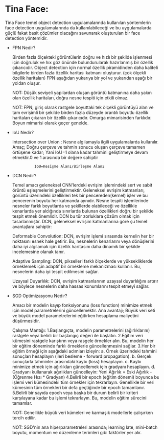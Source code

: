 # Tina Face:  

Tina  Face  temel  object  detection  uygulamalarında  kullanılan  yöntemlerin  face  detection 
uygulamalarında  da  kullanılabileceği  ve  bu  uygulamalarda  güçlü  fakat  basit  çözümler  olacağını 
savunarak oluşturulan bir face detection yöntemidir. 

* FPN Nedir?

  Birden fazla ölçekteki görüntülerin doğru ve hızlı bir şekilde işlenmesi için doğruluk ve hıx göz önünde bulundurularak hazırlanmış bir özellik çıkarıcıdır. 
  Object  detection için  normal  özellik piramidinden  daha kaliteli bilgilerle birden  fazla  özellik haritası katmanı oluşturur. (çok ölçekli özellik haritaları) 
  FPN aşağıdan yukarıya bir yol ve yukarıdan aşağı bir yoldan oluşur. 

    NOT:  Düşük seviyeli yapılardan oluşan görüntü katmanına daha yakın olan özellik haritaları, doğru nesne tespiti için etkili olmaz. 

    NOT: FPN, giriş olarak rastgele boyuttaki tek ölçekli görüntüyü alan ve tam evrişimli bir şekilde birden fazla düzeyde orantılı boyutlu özellik haritaları çıkaran bir özellik çıkarıcıdır. Omurga mimarisinden farklıdır. Boyun mimarisi olarak geçer genelde. 

* IoU Nedir?

  Intersection over Union : Nesne algılamayla ilgili uygulamalarda kullanılır. Amaç; Doğru çerçeve ve tahmin sonucu oluşan çerçeve tamamen örtüşene kadar; Yani IoU=1 olana kadar tahmini geliştirmeye devam etmektir.0 ve 1 arasında bir değere sahiptir

                IoU=Kesişme Alanı/Birleşme Alanı

* DCN Nedir?

  Temel  amacı  geleneksel  CNN'lerdeki  evrişim  işlemindeki  sert  ve  sabit  örüntü  eşleşmelerini geliştirmektir. 
  Geleneksel evrişim katmanları, görüntü üzerindeki özellikleri tek bir pencereden(kernel)  işler ve bu pencerenin  boyutu  her  katmanda  aynıdır.  Nesne  tespiti  işlemlerinde  nesneler  farklı  boyutlarda  ve şekillerde  olabileceği  ve  özellikle  kenarlarda  yer  aldığında  sınırlarda  bulunan  özellikleri  doğru  bir şekilde tespit etmek önemlidir. DCN bu tür zorluklara çözüm olmak için tasarlanmıştır. 
  DCN, geleneksel evrişim katmanlarına göre şu temel avantajlara sahiptir: 

   Deformable Convolution: DCN, evrişim işlemi sırasında kernelin her bir noktasını esnek hale getirir. Bu, nesnelerin kenarlarını veya dönüşlerini daha iyi algılamak için özellik haritasını daha dinamik bir şekilde incelemesine olanak tanır.

   Adaptive  Sampling:  DCN, pikselleri farklı ölçeklerde ve yüksekliklerde örneklemek için adaptif bir örnekleme mekanizması kullanır. Bu, nesnelerin daha iyi tespit edilmesini sağlar. 

   Uzaysal Duyarlılık: DCN, evrişim katmanlarının uzaysal duyarlılığını artırır ve böylece nesnelerin daha hassas konumlarını tespit etmeyi sağlar. 

* SGD Optimizasyonu Nedir?

  Amacı bir modelin kayıp fonksiyonunu (loss function)  minimize  etmek  için  model  parametrelerini güncellemektir. 
  Ana  avantajı;  Büyük  veri  seti  ve  büyük  model  parametrelerini  eğitirken  hesaplama  maliyetini düşürmesidir.

    Çalışma Mantığı: 
        1.Başlangıçta,  modelin  parametrelerini  (ağırlıklarını)  rastgele  veya  belirli  bir  başlangıç  değeri  ile başlatın. 
        2.Eğitim  veri  kümesini  rastgele  karıştırın  veya  rasgele  örnekler  alın.  Bu,  modelin  her  bir  eğitim döneminde farklı örneklerle güncellenmesini sağlar. 
        3.Her bir eğitim örneği için aşağıdaki adımları izleyin: 
            a. Örnek üzerindeki tahmini sonuçları hesaplayın (ileri besleme - forward propagation). 
            b. Gerçek sonuçlarla tahminler arasındaki kaybı (loss) hesaplayın. 
            c. Kaybı minimize etmek için ağırlıkları güncellemek için gradyanı hesaplayın. 
            d. Gradyanı kullanarak ağırlıkları güncelleyin: 
                Yeni Ağırlık = Eski Ağırlık - (Öğrenme Hızı * Gradyan) 
        4.Belirli bir epoch (eğitim dönemi) boyunca bu işlemi veri kümesindeki tüm örnekler için tekrarlayın. Genellikle bir veri kümesinin tüm örnekleri bir defa geçtiğinde bir epoch tamamlanır. 
        5.Belirli bir sayıda epoch veya başka bir durum belirli bir kriteri karşılayana kadar bu işlemi tekrarlayın. Bu, modelin eğitim sürecini tamamlar. 

    NOT: Genellikle büyük veri kümeleri ve karmaşık modellerle çalışırken tercih edilir.

    NOT:  SGD'nin  ana  hiperparametreleri  arasında;  learning  late,  mini-batch  boyutu,  momentum  ve düzenleme terimleri gibi faktörler yer alır. 
  
  
 
 
 

  